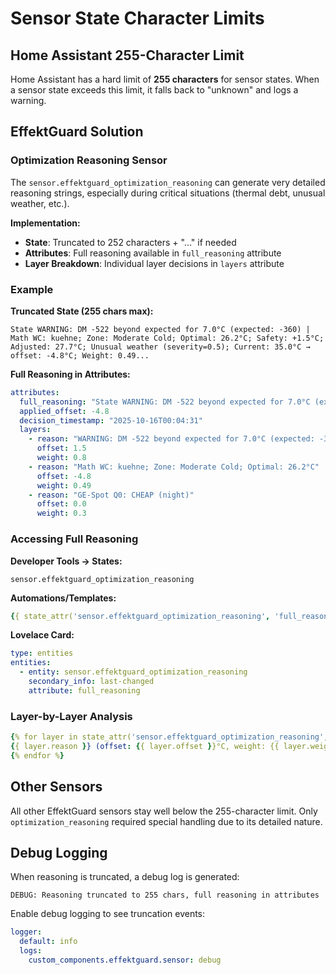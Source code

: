 # Sensor State Character Limits

## Home Assistant 255-Character Limit

Home Assistant has a hard limit of **255 characters** for sensor states. When a sensor state exceeds this limit, it falls back to "unknown" and logs a warning.

## EffektGuard Solution

### Optimization Reasoning Sensor

The `sensor.effektguard_optimization_reasoning` can generate very detailed reasoning strings, especially during critical situations (thermal debt, unusual weather, etc.).

**Implementation:**
- **State**: Truncated to 252 characters + "..." if needed
- **Attributes**: Full reasoning available in `full_reasoning` attribute
- **Layer Breakdown**: Individual layer decisions in `layers` attribute

### Example

**Truncated State (255 chars max):**
```
State WARNING: DM -522 beyond expected for 7.0°C (expected: -360) | Math WC: kuehne; Zone: Moderate Cold; Optimal: 26.2°C; Safety: +1.5°C; Adjusted: 27.7°C; Unusual weather (severity=0.5); Current: 35.0°C → offset: -4.8°C; Weight: 0.49...
```

**Full Reasoning in Attributes:**
```yaml
attributes:
  full_reasoning: "State WARNING: DM -522 beyond expected for 7.0°C (expected: -360) | Math WC: kuehne; Zone: Moderate Cold; Optimal: 26.2°C; Safety: +1.5°C; Adjusted: 27.7°C; Unusual weather (severity=0.5); Current: 35.0°C → offset: -4.8°C; Weight: 0.49 | GE-Spot Q0: CHEAP (night)"
  applied_offset: -4.8
  decision_timestamp: "2025-10-16T00:04:31"
  layers:
    - reason: "WARNING: DM -522 beyond expected for 7.0°C (expected: -360)"
      offset: 1.5
      weight: 0.8
    - reason: "Math WC: kuehne; Zone: Moderate Cold; Optimal: 26.2°C"
      offset: -4.8
      weight: 0.49
    - reason: "GE-Spot Q0: CHEAP (night)"
      offset: 0.0
      weight: 0.3
```

### Accessing Full Reasoning

**Developer Tools → States:**
```
sensor.effektguard_optimization_reasoning
```

**Automations/Templates:**
```yaml
{{ state_attr('sensor.effektguard_optimization_reasoning', 'full_reasoning') }}
```

**Lovelace Card:**
```yaml
type: entities
entities:
  - entity: sensor.effektguard_optimization_reasoning
    secondary_info: last-changed
    attribute: full_reasoning
```

### Layer-by-Layer Analysis

```yaml
{% for layer in state_attr('sensor.effektguard_optimization_reasoning', 'layers') %}
{{ layer.reason }} (offset: {{ layer.offset }}°C, weight: {{ layer.weight }})
{% endfor %}
```

## Other Sensors

All other EffektGuard sensors stay well below the 255-character limit. Only `optimization_reasoning` required special handling due to its detailed nature.

## Debug Logging

When reasoning is truncated, a debug log is generated:
```
DEBUG: Reasoning truncated to 255 chars, full reasoning in attributes
```

Enable debug logging to see truncation events:
```yaml
logger:
  default: info
  logs:
    custom_components.effektguard.sensor: debug
```
